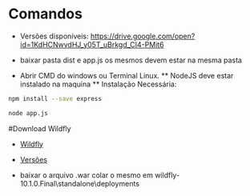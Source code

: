 # Comandos
* Versões disponíveis: https://drive.google.com/open?id=1KdHCNwvdHJ_y05T_uBrkgd_CI4-PMit6
* baixar pasta dist e app.js os mesmos devem estar na mesma pasta

* Abrir CMD do windows ou Terminal Linux.
** NodeJS deve estar instalado na maquina
** Instalação Necessária:
```bash
npm install --save express
```
```bash
node app.js
```

#Download Wildfly
* [Wildfly](https://drive.google.com/open?id=1Bm4OrfGmtNdq3JC1JxjZ70IuGjZ8kCj8)

* [Versões](https://drive.google.com/open?id=1KdHCNwvdHJ_y05T_uBrkgd_CI4-PMit6)
* baixar o arquivo .war colar o mesmo em wildfly-10.1.0.Final\standalone\deployments

